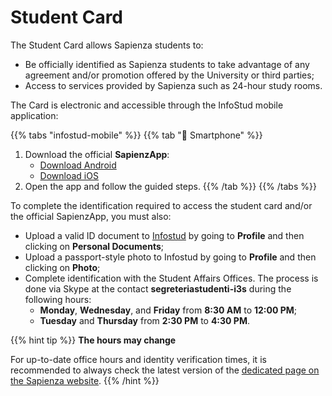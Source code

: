 # Student Card

The Student Card allows Sapienza students to:
- Be officially identified as Sapienza students to take advantage of any agreement and/or promotion offered by the University or third parties;
- Access to services provided by Sapienza such as 24-hour study rooms.

The Card is electronic and accessible through the InfoStud mobile application:

{{% tabs "infostud-mobile" %}}
{{% tab "📱 Smartphone" %}}
1. Download the official **SapienzApp**:
    * [Download Android](https://play.google.com/store/apps/details?id=it.sapienza.sapienzapp&hl=it%C2%A0)
    * [Download iOS](https://apps.apple.com/us/app/sapienzapp/id1522691089)
2. Open the app and follow the guided steps.
   {{% /tab %}}
   {{% /tabs %}}

To complete the identification required to access the student card and/or the official SapienzApp, you must also:
- Upload a valid ID document to [Infostud](https://www.uniroma1.it/it/node/25007) by going to **Profile** and then clicking on **Personal Documents**;
- Upload a passport-style photo to Infostud by going to **Profile** and then clicking on **Photo**;
- Complete identification with the Student Affairs Offices. The process is done via Skype at the contact **segreteriastudenti-i3s** during the following hours:
    - **Monday**, **Wednesday**, and **Friday** from **8:30 AM** to **12:00 PM**;
    - **Tuesday** and **Thursday** from **2:30 PM** to **4:30 PM**.

{{% hint tip %}}
<i class="fa-solid fa-lightbulb" style="color: #238636;"></i> **The hours may change**

For up-to-date office hours and identity verification times, it is recommended to always check the latest version of the [dedicated page on the Sapienza website](https://www.uniroma1.it/en/pagina/information-engineering-computer-science-and-statistics-student-office).
{{% /hint %}}